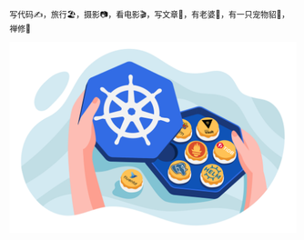 
写代码:writing_hand:，旅行:beach_umbrella:，摄影:camera:，看电影:clapper:，写文章:book:，有老婆:girl:，有一只宠物貂:skunk:，禅修:pray:

<img src="https://github.com/vkiller/vkiller/blob/master/assets/6e5bf4b83a68233396c5d1baf7878cbb.svg" width="600" />


